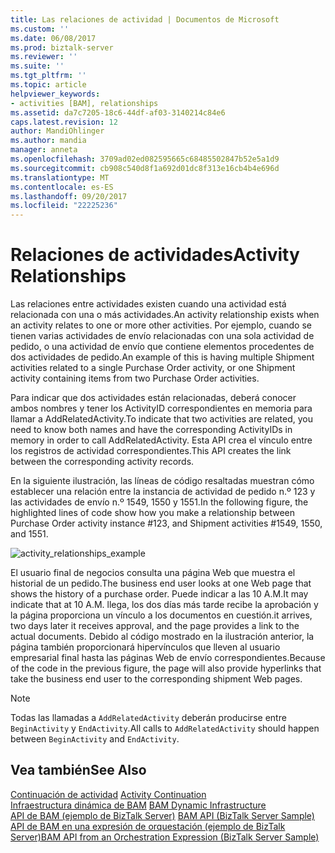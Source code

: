 ```yaml
---
title: Las relaciones de actividad | Documentos de Microsoft
ms.custom: ''
ms.date: 06/08/2017
ms.prod: biztalk-server
ms.reviewer: ''
ms.suite: ''
ms.tgt_pltfrm: ''
ms.topic: article
helpviewer_keywords:
- activities [BAM], relationships
ms.assetid: da7c7205-18c6-44df-af03-3140214c84e6
caps.latest.revision: 12
author: MandiOhlinger
ms.author: mandia
manager: anneta
ms.openlocfilehash: 3709ad02ed082595665c68485502847b52e5a1d9
ms.sourcegitcommit: cb908c540d8f1a692d01dc8f313e16cb4b4e696d
ms.translationtype: MT
ms.contentlocale: es-ES
ms.lasthandoff: 09/20/2017
ms.locfileid: "22225236"
---
```

# <a name="activity-relationships"></a><span data-ttu-id="84ebc-102">Relaciones de actividades</span><span class="sxs-lookup"><span data-stu-id="84ebc-102">Activity Relationships</span></span>
<span data-ttu-id="84ebc-103">Las relaciones entre actividades existen cuando una actividad está relacionada con una o más actividades.</span><span class="sxs-lookup"><span data-stu-id="84ebc-103">An activity relationship exists when an activity relates to one or more other activities.</span></span> <span data-ttu-id="84ebc-104">Por ejemplo, cuando se tienen varias actividades de envío relacionadas con una sola actividad de pedido, o una actividad de envío que contiene elementos procedentes de dos actividades de pedido.</span><span class="sxs-lookup"><span data-stu-id="84ebc-104">An example of this is having multiple Shipment activities related to a single Purchase Order activity, or one Shipment activity containing items from two Purchase Order activities.</span></span>  
  
 <span data-ttu-id="84ebc-105">Para indicar que dos actividades están relacionadas, deberá conocer ambos nombres y tener los ActivityID correspondientes en memoria para llamar a AddRelatedActivity.</span><span class="sxs-lookup"><span data-stu-id="84ebc-105">To indicate that two activities are related, you need to know both names and have the corresponding ActivityIDs in memory in order to call AddRelatedActivity.</span></span> <span data-ttu-id="84ebc-106">Esta API crea el vínculo entre los registros de actividad correspondientes.</span><span class="sxs-lookup"><span data-stu-id="84ebc-106">This API creates the link between the corresponding activity records.</span></span>  
  
 <span data-ttu-id="84ebc-107">En la siguiente ilustración, las líneas de código resaltadas muestran cómo establecer una relación entre la instancia de actividad de pedido n.º 123 y las actividades de envío n.º 1549, 1550 y 1551.</span><span class="sxs-lookup"><span data-stu-id="84ebc-107">In the following figure, the highlighted lines of code show how you make a relationship between Purchase Order activity instance #123, and Shipment activities #1549, 1550, and 1551.</span></span>  
  
 ![](../core/media/activity-relationships-example.gif "activity_relationships_example")  
  
 <span data-ttu-id="84ebc-108">El usuario final de negocios consulta una página Web que muestra el historial de un pedido.</span><span class="sxs-lookup"><span data-stu-id="84ebc-108">The business end user looks at one Web page that shows the history of a purchase order.</span></span> <span data-ttu-id="84ebc-109">Puede indicar a las 10 A.M.</span><span class="sxs-lookup"><span data-stu-id="84ebc-109">It may indicate that at 10 A.M.</span></span> <span data-ttu-id="84ebc-110">llega, los dos días más tarde recibe la aprobación y la página proporciona un vínculo a los documentos en cuestión.</span><span class="sxs-lookup"><span data-stu-id="84ebc-110">it arrives, two days later it receives approval, and the page provides a link to the actual documents.</span></span> <span data-ttu-id="84ebc-111">Debido al código mostrado en la ilustración anterior, la página también proporcionará hipervínculos que lleven al usuario empresarial final hasta las páginas Web de envío correspondientes.</span><span class="sxs-lookup"><span data-stu-id="84ebc-111">Because of the code in the previous figure, the page will also provide hyperlinks that take the business end user to the corresponding shipment Web pages.</span></span>  
  
> [!NOTE]
>  <span data-ttu-id="84ebc-112">Todas las llamadas a `AddRelatedActivity` deberán producirse entre `BeginActivity` y `EndActivity`.</span><span class="sxs-lookup"><span data-stu-id="84ebc-112">All calls to `AddRelatedActivity` should happen between `BeginActivity` and `EndActivity`.</span></span>  
  
## <a name="see-also"></a><span data-ttu-id="84ebc-113">Vea también</span><span class="sxs-lookup"><span data-stu-id="84ebc-113">See Also</span></span>  
  
 <span data-ttu-id="84ebc-114">[Continuación de actividad](../core/activity-continuation.md) </span><span class="sxs-lookup"><span data-stu-id="84ebc-114">[Activity Continuation](../core/activity-continuation.md) </span></span>  
 <span data-ttu-id="84ebc-115">[Infraestructura dinámica de BAM](../core/bam-dynamic-infrastructure.md) </span><span class="sxs-lookup"><span data-stu-id="84ebc-115">[BAM Dynamic Infrastructure](../core/bam-dynamic-infrastructure.md) </span></span>  
 <span data-ttu-id="84ebc-116">[API de BAM (ejemplo de BizTalk Server)](../core/bam-api-biztalk-server-sample.md) </span><span class="sxs-lookup"><span data-stu-id="84ebc-116">[BAM API (BizTalk Server Sample)](../core/bam-api-biztalk-server-sample.md) </span></span>  
 [<span data-ttu-id="84ebc-117">API de BAM en una expresión de orquestación (ejemplo de BizTalk Server)</span><span class="sxs-lookup"><span data-stu-id="84ebc-117">BAM API from an Orchestration Expression (BizTalk Server Sample)</span></span>](../core/bam-api-from-an-orchestration-expression-biztalk-server-sample.md)